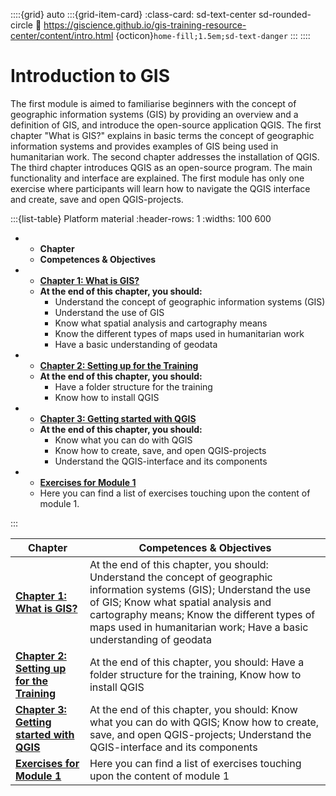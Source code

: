 
::::{grid} auto
:::{grid-item-card}
:class-card: sd-text-center sd-rounded-circle
:link: https://giscience.github.io/gis-training-resource-center/content/intro.html 
{octicon}`home-fill;1.5em;sd-text-danger`
:::
::::

# Introduction to GIS

The first module is aimed to familiarise beginners with the concept of geographic information systems (GIS) by providing an overview and a definition of GIS, and introduce the open-source application QGIS. The first chapter "What is GIS?" explains in basic terms the concept of geographic information systems and provides examples of GIS being used in humanitarian work. The second chapter addresses the installation of QGIS. The third chapter introduces QGIS as an open-source program. The main functionality and interface are explained. The first module has only one exercise where participants will learn how to navigate the QGIS interface and create, save and open QGIS-projects. 

:::{list-table} Platform material
:header-rows: 1
:widths: 100 600

*   - __Chapter__ 
    - __Competences & Objectives__
*   - __[Chapter 1: What is GIS?](/content/Module_1/en_qgis_theory.md)__
    - __At the end of this chapter, you should:__ 
        - Understand the concept of geographic information systems (GIS)
        - Understand the use of GIS
        - Know what spatial analysis and cartography means
        - Know the different types of maps used in humanitarian work
        - Have a basic understanding of geodata
*   - __[Chapter 2: Setting up for the Training](/content/Module_1/en_qgis_installation.md)__
    - __At the end of this chapter, you should:__
        - Have a folder structure for the training
        - Know how to install QGIS
*   - __[Chapter 3: Getting started with QGIS](/content/Module_1/en_qgis_start.md)__
    - __At the end of this chapter, you should:__ 
        - Know what you can do with QGIS
        - Know how to create, save, and open QGIS-projects
        - Understand the QGIS-interface and its components
*   -  __[Exercises for Module 1](/content/Module_1/en_qgis_module_1_exercises.md)__
    - Here you can find a list of exercises touching upon the content of module 1.

:::



| __Chapter__ | __Competences & Objectives__ |
| ----------- | ---------------------------- |
| __[Chapter 1: What is GIS?](/content/Module_1/en_qgis_theory.md)__ | At the end of this chapter, you should: Understand the concept of geographic information systems (GIS); Understand the use of GIS; Know what spatial analysis and cartography means; Know the different types of maps used in humanitarian work; Have a basic understanding of geodata |
| __[Chapter 2: Setting up for the Training](/content/Module_1/en_qgis_installation.md)__ | At the end of this chapter, you should: Have a folder structure for the training, Know how to install QGIS | 
| __[Chapter 3: Getting started with QGIS](/content/Module_1/en_qgis_start.md)__ | At the end of this chapter, you should: Know what you can do with QGIS; Know how to create, save, and open QGIS-projects; Understand the QGIS-interface and its components |
| __[Exercises for Module 1](/content/Module_1/en_qgis_module_1_exercises.md)__ | Here you can find a list of exercises touching upon the content of module 1 | 

